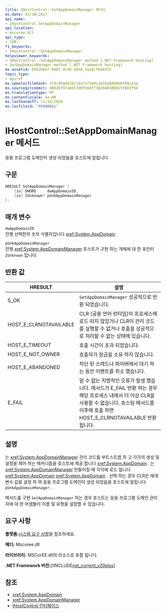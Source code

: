 ```yaml
---
title: IHostControl::SetAppDomainManager 메서드
ms.date: 03/30/2017
api_name:
- IHostControl.SetAppDomainManager
api_location:
- mscoree.dll
api_type:
- COM
f1_keywords:
- IHostControl::SetAppDomainManager
helpviewer_keywords:
- IHostControl::SetAppDomainManager method [.NET Framework hosting]
- SetAppDomainManager method [.NET Framework hosting]
ms.assetid: 6562bbe7-0d67-4c50-a958-3a18cf680375
topic_type:
- apiref
ms.openlocfilehash: 2f4c004db39c14e7a71b0caa55a6089e8f69ca3a
ms.sourcegitcommit: d8020797a6657d0fbbdff362b80300815f682f94
ms.translationtype: MT
ms.contentlocale: ko-KR
ms.lasthandoff: 11/24/2020
ms.locfileid: "95680661"
---
```

# <a name="ihostcontrolsetappdomainmanager-method"></a>IHostControl::SetAppDomainManager 메서드

응용 프로그램 도메인이 생성 되었음을 호스트에 알립니다.  
  
## <a name="syntax"></a>구문  
  
```cpp  
HRESULT SetAppDomainManager (  
    [in] DWORD     dwAppDomainID,  
    [in] IUnknown* pUnkAppDomainManager  
);  
```  
  
## <a name="parameters"></a>매개 변수  

 `dwAppDomainID`  
 진행 선택한의 숫자 식별자입니다 <xref:System.AppDomain> .  
  
 `pUnkAppDomainManager`  
 진행 <xref:System.AppDomainManager> 호스트가 구현 하는 개체에 대 한 포인터 `IUnknown` 입니다.  
  
## <a name="return-value"></a>반환 값  
  
|HRESULT|설명|  
|-------------|-----------------|  
|S_OK|`SetAppDomainManager` 성공적으로 반환 되었습니다.|  
|HOST_E_CLRNOTAVAILABLE|CLR (공용 언어 런타임)이 프로세스에 로드 되지 않았거나 CLR이 관리 코드를 실행할 수 없거나 호출을 성공적으로 처리할 수 없는 상태에 있습니다.|  
|HOST_E_TIMEOUT|호출 시간이 초과 되었습니다.|  
|HOST_E_NOT_OWNER|호출자가 잠금을 소유 하지 않습니다.|  
|HOST_E_ABANDONED|차단 된 스레드나 파이버에서 대기 하는 동안 이벤트를 취소 했습니다.|  
|E_FAIL|알 수 없는 치명적인 오류가 발생 했습니다. 메서드가 E_FAIL 반환 하는 경우 해당 프로세스 내에서 더 이상 CLR을 사용할 수 없습니다. 호스팅 메서드를 이후에 호출 하면 HOST_E_CLRNOTAVAILABLE 반환 됩니다.|  
  
## <a name="remarks"></a>설명  

 는 <xref:System.AppDomainManager> 관리 코드를 부트스트랩 하 고 각각의 생성 및 설정을 제어 하는 메커니즘을 호스트에 제공 합니다 <xref:System.AppDomain> . 는 <xref:System.AppDomainManager> 만들어질 때 각각에 로드 됩니다 <xref:System.AppDomain> <xref:System.AppDomain> . 선택 하는 경우 CLR은 매개 변수 값을 설정 하 여 응용 프로그램 도메인이 생성 되었음을 호스트에 알립니다 `pUnkAppDomainManager` .  
  
 메서드를 구현 `SetAppDomainManager` 하는 경우 호스트는 응용 프로그램 도메인 관리자에 대 한 어셈블리 이름 및 유형을 설정할 수 있습니다.  
  
## <a name="requirements"></a>요구 사항  

 **플랫폼:**[시스템 요구 사항](../../get-started/system-requirements.md)을 참조하세요.  
  
 **헤더:** Mscoree.dll  
  
 **라이브러리:** MSCorEE.dll의 리소스로 포함 됩니다.  
  
 **.NET Framework 버전:**[!INCLUDE[net_current_v20plus](../../../../includes/net-current-v20plus-md.md)]  
  
## <a name="see-also"></a>참조

- <xref:System.AppDomain>
- <xref:System.AppDomainManager>
- [IHostControl 인터페이스](ihostcontrol-interface.md)

